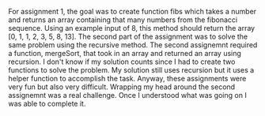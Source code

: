 For assignment 1, the goal was to create function fibs which takes a number and returns an array containing that many numbers from the fibonacci sequence. Using an example input of 8, this method should return the array [0, 1, 1, 2, 3, 5, 8, 13]. The second part of the assignment was to solve the same problem using the recursive method. 
The second assignemnt required a function, mergeSort, that took in an array and returned an array using recursion. I don't know if my solution counts since I had to create two functions to solve the problem. My solution still uses recursion but it uses a helper function to accomplish the task. 
Anyway, these assignments were very fun but also very difficult. Wrapping my head around the second assignemnt was a real challenge. Once I understood what was going on I was able to complete it. 